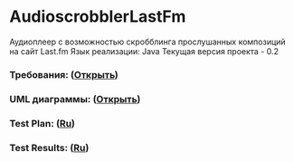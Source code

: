 # AudioscrobblerLastFm
Аудиоплеер с возможностью скробблинга прослушанных композиций на сайт Last.fm
Язык реализации: Java
Текущая версия проекта - 0.2

### Требования: ([Открыть](https://github.com/vanosss/AudioscrobblerLastFm/blob/master/Documents/Requirements/Requirements%20Document.md))
### UML диаграммы: ([Открыть](https://github.com/vanosss/AudioscrobblerLastFm/blob/master/Documents/Diagrams/Readme.md))
### Test Plan: ([Ru](https://github.com/vanosss/AudioscrobblerLastFm/blob/master/Testing/TestPlan.md))
### Test Results: ([Ru](https://github.com/vanosss/AudioscrobblerLastFm/blob/master/Testing/TestResults.md))
